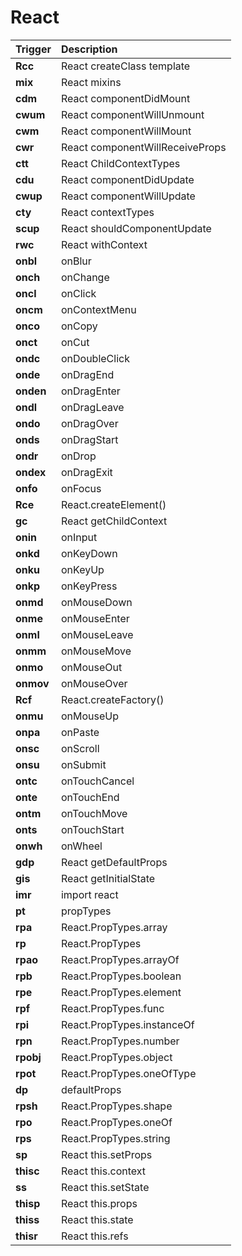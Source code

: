 React
=================================
Trigger | Description
:------- | :-------
**Rcc** | React createClass template
**mix** | React mixins
**cdm** | React componentDidMount
**cwum** | React componentWillUnmount
**cwm** | React componentWillMount
**cwr** | React componentWillReceiveProps
**ctt** | React ChildContextTypes
**cdu** | React componentDidUpdate
**cwup** | React componentWillUpdate
**cty** | React contextTypes
**scup** | React shouldComponentUpdate
**rwc** | React withContext
**onbl** | onBlur
**onch** | onChange
**oncl** | onClick
**oncm** | onContextMenu
**onco** | onCopy
**onct** | onCut
**ondc** | onDoubleClick
**onde** | onDragEnd
**onden** | onDragEnter
**ondl** | onDragLeave
**ondo** | onDragOver
**onds** | onDragStart
**ondr** | onDrop
**ondex** | onDragExit
**onfo** | onFocus
**Rce** | React.createElement()
**gc** | React getChildContext
**onin** | onInput
**onkd** | onKeyDown
**onku** | onKeyUp
**onkp** | onKeyPress
**onmd** | onMouseDown
**onme** | onMouseEnter
**onml** | onMouseLeave
**onmm** | onMouseMove
**onmo** | onMouseOut
**onmov** | onMouseOver
**Rcf** | React.createFactory()
**onmu** | onMouseUp
**onpa** | onPaste
**onsc** | onScroll
**onsu** | onSubmit
**ontc** | onTouchCancel
**onte** | onTouchEnd
**ontm** | onTouchMove
**onts** | onTouchStart
**onwh** | onWheel
**gdp** | React getDefaultProps
**gis** | React getInitialState
**imr** | import react
**pt** | propTypes
**rpa** | React.PropTypes.array
**rp** | React.PropTypes
**rpao** | React.PropTypes.arrayOf
**rpb** | React.PropTypes.boolean
**rpe** | React.PropTypes.element
**rpf** | React.PropTypes.func
**rpi** | React.PropTypes.instanceOf
**rpn** | React.PropTypes.number
**rpobj** | React.PropTypes.object
**rpot** | React.PropTypes.oneOfType
**dp** | defaultProps
**rpsh** | React.PropTypes.shape
**rpo** | React.PropTypes.oneOf
**rps** | React.PropTypes.string
**sp** | React this.setProps
**thisc** | React this.context
**ss** | React this.setState
**thisp** | React this.props
**thiss** | React this.state
**thisr** | React this.refs
